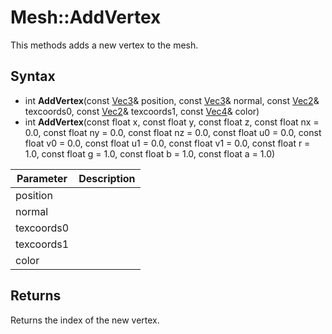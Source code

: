 # Mesh::AddVertex

This methods adds a new vertex to the mesh.

## Syntax

- int **AddVertex**(const [Vec3](Vec3.md)& position, const [Vec3](Vec3.md)& normal, const [Vec2](Vec2.md)& texcoords0, const [Vec2](Vec2.md)& texcoords1, const [Vec4](Vec4.md)& color)
- int **AddVertex**(const float x, const float y, const float z, const float nx = 0.0, const float ny = 0.0, const float nz = 0.0, const float u0 = 0.0, const float v0 = 0.0, const float u1 = 0.0, const float v1 = 0.0, const float r = 1.0, const float g = 1.0, const float b = 1.0, const float a = 1.0)

| Parameter | Description |
|---|---|
| position | |
| normal | |
| texcoords0 | |
| texcoords1 | |
| color | |

## Returns

Returns the index of the new vertex.
